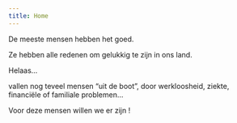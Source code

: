 ```yaml
---
title: Home
---
```

De meeste mensen hebben het goed. 

Ze hebben alle redenen om gelukkig te zijn in ons land.

Helaas…

vallen nog teveel mensen “uit de boot”, door werkloosheid, ziekte, financiële of familiale problemen…

Voor deze mensen willen we er zijn !
